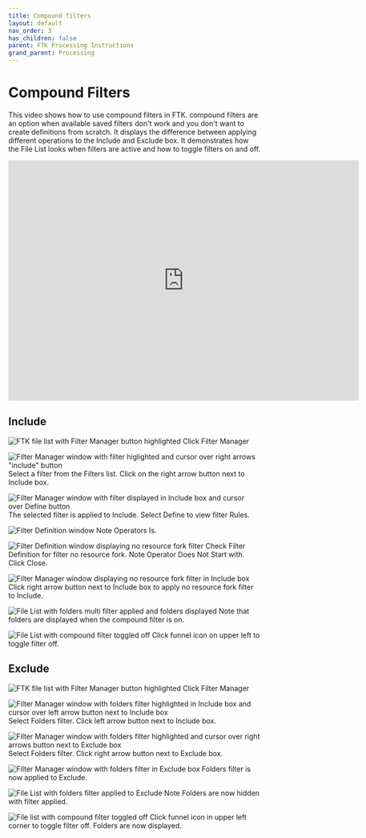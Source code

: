 ```yaml
---
title: Compound filters
layout: default
nav_order: 3
has_children: false
parent: FTK Processing Instructions
grand_parent: Processing
---
```


# Compound Filters
This video shows how to use compound filters in FTK. compound filters are an option when available saved filters don't work and you don't want to create definitions from scratch. It displays the difference between applying different operations to the Include and Exclude box. It demonstrates how the File List looks when filters are active and how to toggle filters on and off.

<div class="embed-container">
  <iframe
      src="https://www.youtube.com/embed/VSDt2P0fJOo"
      width="700"
      height="480"
      frameborder="0"
      allowfullscreen="true">
  </iframe>
</div>


## Include
![FTK file list with Filter Manager button highlighted](FTK-Introduction/media/filelist.png)
Click Filter Manager

![Filter Manager window with filter higlighted and cursor over right arrows "include" button](FTK-Introduction/media/filtermanagerinclude.png)
Select a filter from the Filters list. Click on the right arrow button next to Include box.

![Filter Manager window with filter displayed in Include box and cursor over Define button](FTK-Introduction/media/filtermanagerincluded.png)
The selected filter is applied to Include. Select Define to view filter Rules.

![Filter Definition window](FTK-Introduction/media/filterdefinitionis.png)
Note Operators Is.

![Filter Definition window displaying no resource fork filter](FTK-Introduction/media/filterdefnorsrcfrk.png)
Check Filter Definition for filter no resource fork. Note Operator Does Not Start with. Click Close.

![Filter Manager window displaying no resource fork filter in Include box](FTK-Introduction/media/includenorsrcfrk.png)
Click right arrow button next to Include box to apply no resource fork filter to Include.

![File List with folders multi filter applied and folders displayed](FTK-Introduction/media/foldersincluded.png)
Note that folders are displayed when the compound filter is on.

![File List with compound filter toggled off](FTK-Introduction/media/compoundfilteroff.png)
Click funnel icon on upper left to toggle filter off.

## Exclude
![FTK file list with Filter Manager button highlighted](FTK-Introduction/media/filelist.png)
Click Filter Manager

![Filter Manager window with folders filter highlighted in Include box and cursor over left arrow button next to Include box](FTK-Introduction/media/filtermanagerleftarrow.png)
Select Folders filter. Click left arrow button next to Include box.

![Filter Manager window with folders filter highlighted and cursor over right arrows button next to Exclude box](FTK-Introduction/media/foldersexclude.png)
Select Folders filter. Click right arrow button next to Exclude box.

![Filter Manager window with folders filter in Exclude box](FTK-Introduction/media/foldersexcluded.png)
Folders filter is now applied to Exclude.

![File List with folders filter applied to Exclude](FTK-Introduction/media/Filelistfoldersexcluded.png)
Note Folders are now hidden with filter applied.

![File list with compound filter toggled off](FTK-Introduction/media/foldersexcludeoff.png)
Click funnel icon in upper left corner to toggle filter off. Folders are now displayed.